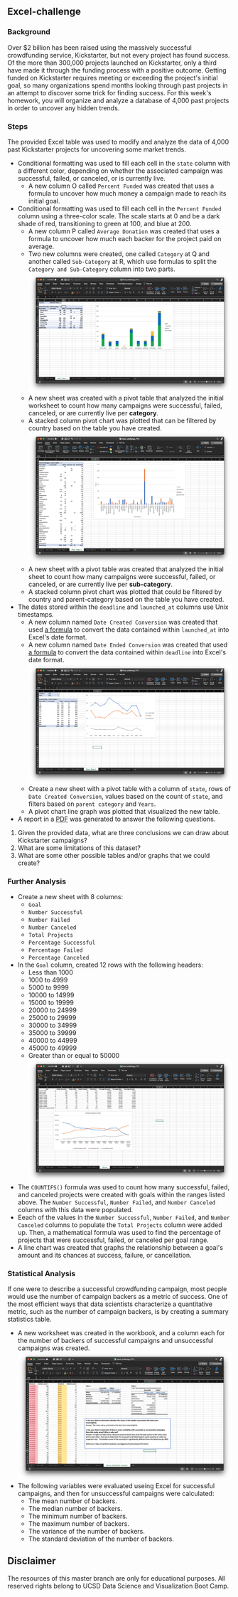 ## Excel-challenge
### Background
Over $2 billion has been raised using the massively successful crowdfunding service, Kickstarter, but not every project has found success. Of the more than 300,000 projects launched on Kickstarter, only a third have made it through the funding process with a positive outcome.
Getting funded on Kickstarter requires meeting or exceeding the project's initial goal, so many organizations spend months looking through past projects in an attempt to discover some trick for finding success. For this week's homework, you will organize and analyze a database of 4,000 past projects in order to uncover any hidden trends.
### Steps
The provided Excel table was used to modify and analyze the data of 4,000 past Kickstarter projects for uncovering some market trends.
* Conditional formatting was used to fill each cell in the `state` column with a different color, depending on whether the associated campaign was successful, failed, or canceled, or is currently live.
  * A new column O called `Percent Funded` was created that uses a formula to uncover how much money a campaign made to reach its initial goal.
* Conditional formatting was used to fill each cell in the `Percent Funded` column using a three-color scale. The scale starts at 0 and be a dark shade of red, transitioning to green at 100, and blue at 200.
  * A new column P called `Average Donation` was created that uses a formula to uncover how much each backer for the project paid on average.
  * Two new columns were created, one called `Category` at Q and another called `Sub-Category` at R, which use formulas to split the `Category and Sub-Category` column into two parts.
  ![Category Stats](https://github.com/changrita1114/Excel-challenge/blob/master/images/05_Pivot_Table_1.png?raw=true)
  * A new sheet was created with a pivot table that analyzed the initial worksheet to count how many campaigns were successful, failed, canceled, or are currently live per **category**.
  * A stacked column pivot chart was plotted that can be filtered by country based on the table you have created.
  ![Subcategory Stats](https://github.com/changrita1114/Excel-challenge/blob/master/images/06_Pivot_Table_2.png?raw=true)
  * A new sheet with a pivot table was created that analyzed the initial sheet to count how many campaigns were successful, failed, or canceled, or are currently live per **sub-category**.
  * A stacked column pivot chart was plotted that could be filtered by country and parent-category based on the table you have created.
* The dates stored within the `deadline` and `launched_at` columns use Unix timestamps.
  * A new column named `Date Created Conversion` was created that used [a formula](https://www.extendoffice.com/documents/excel/2473-excel-timestamp-to-date.html) to convert the data contained within `launched_at` into Excel's date format.
  * A new column named `Date Ended Conversion` was created that used [a formula](https://www.extendoffice.com/documents/excel/2473-excel-timestamp-to-date.html) to convert the data contained within `deadline` into Excel's date format.
  ![Outcomes Based on Launch Date](https://github.com/changrita1114/Excel-challenge/blob/master/images/07_Pivot_Table_3.png?raw=true)
  * Create a new sheet with a pivot table with a column of `state`, rows of `Date Created Conversion`, values based on the count of `state`, and filters based on `parent category` and `Years`.
  * A pivot chart line graph was plotted that visualized the new table.
* A report in a [PDF](https://github.com/changrita1114/Excel-challenge/blob/master/analysis_results.pdf) was generated to answer the following questions.
1. Given the provided data, what are three conclusions we can draw about Kickstarter campaigns?
2. What are some limitations of this dataset?
3. What are some other possible tables and/or graphs that we could create?

### Further Analysis
* Create a new sheet with 8 columns:
  * `Goal`
  * `Number Successful`
  * `Number Failed`
  * `Number Canceled`
  * `Total Projects`
  * `Percentage Successful`
  * `Percentage Failed`
  * `Percentage Canceled`
* In the `Goal` column, created 12 rows with the following headers:
  * Less than 1000
  * 1000 to 4999
  * 5000 to 9999
  * 10000 to 14999
  * 15000 to 19999
  * 20000 to 24999
  * 25000 to 29999
  * 30000 to 34999
  * 35000 to 39999
  * 40000 to 44999
  * 45000 to 49999
  * Greater than or equal to 50000
  ![Goal Outcomes](https://github.com/changrita1114/Excel-challenge/blob/master/images/08_Excel_Bonus.png?raw=true)
* The `COUNTIFS()` formula was used to count how many successful, failed, and canceled projects were created with goals within the ranges listed above. The `Number Successful`, `Number Failed`, and `Number Canceled` columns with this data were populated.
* Eeach of the values in the `Number Successful`, `Number Failed`, and `Number Canceled` columns to populate the `Total Projects` column were added up. Then, a mathematical formula was used to find the percentage of projects that were successful, failed, or canceled per goal range.
* A line chart was created that graphs the relationship between a goal's amount and its chances at success, failure, or cancellation.
### Statistical Analysis
If one were to describe a successful crowdfunding campaign, most people would use the number of campaign backers as a metric of success. One of the most efficient ways that data scientists characterize a quantitative metric, such as the number of campaign backers, is by creating a summary statistics table.
* A new worksheet was created in the workbook, and a column each for the number of backers of successful campaigns and unsuccessful campaigns was created.
  ![Images/backers01.png](https://github.com/changrita1114/Excel-challenge/blob/master/images/09_Excel_Bonus_2.png?raw=true)
* The following variables were evaluated useing Excel for successful campaigns, and then for unsuccessful campaigns were calculated:
  * The mean number of backers.
  * The median number of backers.
  * The minimum number of backers.
  * The maximum number of backers.
  * The variance of the number of backers.
  * The standard deviation of the number of backers.
## Disclaimer
The resources of this master branch are only for educational purposes. All reserved rights belong to UCSD Data Science and Visualization Boot Camp.
